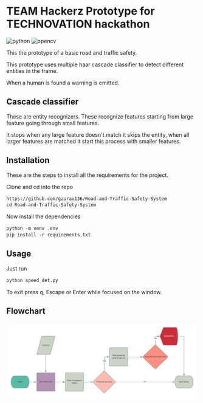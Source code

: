 # TEAM Hackerz Prototype for TECHNOVATION hackathon

![python](https://img.shields.io/badge/Python-3776AB?style=for-the-badge&logo=python&logoColor=white) ![opencv](https://img.shields.io/badge/opencv-377600?style=for-the-badge&logo=opencv&logoColor=white)

This the prototype of a basic road and traffic safety.  

This prototype uses multiple haar cascade classifier to detect different entities in the frame.

When a human is found a warning is emitted.

## Cascade classifier
These are entity recognizers. These recognize features starting from large feature going through small features. 

It stops when any large feature doesn't match it skips the entity, when all larger features are matched it start this process with smaller features.

## Installation

These are the steps to install all the requirements for the project.

Clone and cd into the repo
```md
https://github.com/gaurav136/Road-and-Traffic-Safety-System
cd Road-and-Traffic-Safety-System
```

Now install the dependencies
```md
python -m venv .env
pip install -r requirements.txt
```

## Usage

Just run
```md
python speed_det.py
```

To exit press q, Escape or Enter while focused on the window.

## Flowchart

![Flowchart](https://raw.githubusercontent.com/tusqasi/hackathon-2021/master/Flowchart.png)
